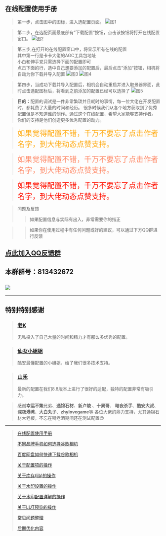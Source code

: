 <!-- next:gcam001 --> 
<!-- pre:gcam002 --> 
<!-- title: 在线配置使用手册--> 
<!-- date:2024-01-02 --> 
## 在线配置使用手册
>第一步，点击图中的图标，进入选配置页面。
![图1](https://7up.pics/images/2024/01/02/gcam_ol_01.jpeg)

>第二步，在选配页面最底部有”下载配置“按钮，点击该按钮将打开在线配置窗口。
![图2](https://7up.pics/images/2024/01/02/gcam_ol_02.jpeg)

>第三步,在打开的在线配置窗口中，将显示所有在线的配置 <br />
>其中第一行是卡卡大佬的AGC工具包地址 <br />
>小白和伸手党只需选择下面的配置即可 <br /> 
>点击下面的行，选中自己想要添加的配置后，最后点击”添加“按钮，相机将自动为你下载并导入配置
![图3](https://7up.pics/images/2024/01/02/gcam_ol_03.jpeg)
![图4](https://7up.pics/images/2024/01/02/gcam_ol_04.jpeg)

>第四步，当成功下载并导入配置后，相机会自动重启并进入取景器界面，此时点击选配图标后，将看到之前添加的配置已经可以选择了
![图5](https://7up.pics/images/2024/01/02/gcam_ol_05.jpeg)

><b>目的：</b>配置的调试是一件非常繁琐并且耗时的事情，每一位大佬在开发配置时，都耗费了大量的时间和经历。
>很多时候我们从各个地方获取到了优秀配置但是不知道谁的创作。通过这个在线配置，希望大家能够支持作者。
>你们的支持是他们创造更多优秀配置的动力。

><font size=5 color=#ffaa11>如果觉得配置不错，千万不要忘了点击作者名字，到大佬动态点赞支持。</font>

><font size=5 color=#ff8866>如果觉得配置不错，千万不要忘了点击作者名字，到大佬动态点赞支持。</font>

><font size=5 color=#ff1100>如果觉得配置不错，千万不要忘了点击作者名字，到大佬动态点赞支持。</font>

>问题及反馈
>>如果配置信息与实际有出入，非常需要你的指正

>>如果你在使用过程中有任何问题或好的建议，可以通过下方QQ群进行反馈

## [点此加入QQ反馈群](mqqopensdkapi://bizAgent/qm/qr?url=http%3A%2F%2Fqm.qq.com%2Fcgi-bin%2Fqm%2Fqr%3Ffrom%3Dapp%26p%3Dandroid%26jump_from%3Dwebapi%26k%3DZdXilFaDGAnZtAaJNmaoJOhAE8gj07M3)
## 本群群号：813432672
## ![](https://7up.pics/images/2024/01/02/qqun_813432672.jpeg)

----
## 特别特别感谢
>### [老K](coolmarket://www.coolapk.com/u/9048922) 
>无私投入了自己大量的时间和精力才有那么多优秀的配置。

>### [仙女小姐姐](coolmarket://www.coolapk.com/u/1490292) 
>酷安最懂配置的小姐姐，给了我们很多技术支持。

>### [山禾](coolmarket://www.coolapk.com/u/27035409)
>最新的配置在我们8.8版本上进行了很好的适配，独特的配置非常有吸引力。

> 感谢<b>幸运不繁</b>兄弟、<b>通锦石材</b>、<b>新卢陵</b> 、<b>十異哥</b>、 <b>暗夜杀手</b>、<b>酷安大叔</b>、<b>深夜港湾</b>、<b>大白丸子</b>、<b>zhylovegame</b>等
> 各位大佬的鼎力支持，尤其通锦石材大老板，不忘在喝老酒期间还在测试配置😊

----
> [在线配置使用手册](./details.html?md=gcam101) 
> 
> [不同品牌手机如何选择谷歌相机](./details.html?md=gcam001) 
> 
> [百度网盘如何快速下载谷歌相机](./details.html?md=gcam002) 
> 
> [关于配置项的操作](./details.html?md=gcam003) 
>
> [关于库存(lib)的操作](./details.html?md=gcam004) 
>
> [关于水印设置的操作](./details.html?md=gcam005) 
>
> [关于水印配置详解的操作](./details.html?md=gcam006) 
>
> [关于LUT预览的操作](./details.html?md=gcam007) 
>
> [常见问题整理](./details.html?md=gcam900) 
>
> [后期优化内容](./details.html?md=gcam800) 
>